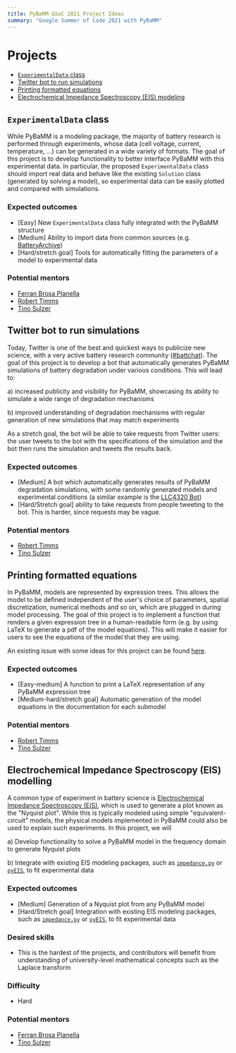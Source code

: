 ```yaml
---
title: PyBaMM GSoC 2021 Project Ideas
summary: "Google Summer of Code 2021 with PyBaMM"
---
```


# Projects

* [`ExperimentalData` class](#experimentaldata-class)
* [Twitter bot to run simulations](#twitter-bot-to-run-simulations)
* [Printing formatted equations](#printing-formatted-equations)
* [Electrochemical Impedance Spectroscopy (EIS) modeling](#electrochemical-impedance-spectroscopy-eis-modelling)

## `ExperimentalData` class

While PyBaMM is a modeling package, the majority of battery research is performed through experiments, whose data (cell voltage, current, temperature, ...) can be generated in a wide variety of formats.
The goal of this project is to develop functionality to better interface PyBaMM with this experimental data.
In particular, the proposed `ExperimentalData` class should import real data and behave like the existing `Solution` class (generated by solving a model), so experimental data can be easily plotted and compared with simulations.

### Expected outcomes
* [Easy] New `ExperimentalData` class fully integrated with the PyBaMM structure
* [Medium] Ability to import data from common sources (e.g. [BatteryArchive](https://www.batteryarchive.org/))
* [Hard/stretch goal] Tools for automatically fitting the parameters of a model to experimental data

### Potential mentors
* [Ferran Brosa Planella](https://github.com/brosaplanella)
* [Robert Timms](https://github.com/rtimms)
* [Tino Sulzer](https://github.com/tinosulzer)

## Twitter bot to run simulations

Today, Twitter is one of the best and quickest ways to publicize new science, with a very active battery research community ([#battchat](https://twitter.com/hashtag/battchat?src=hashtag_click)).
The goal of this project is to develop a bot that automatically generates PyBaMM simulations of battery degradation under various conditions.
This will lead to:

a) increased publicity and visibility for PyBaMM, showcasing its ability to simulate a wide range of degradation mechanisms

b) improved understanding of degradation mechanisms with regular generation of new simulations that may match experiments

As a stretch goal, the bot will be able to take requests from Twitter users: the user tweets to the bot with the specifications of the simulation and the bot then runs the simulation and tweets the results back.

### Expected outcomes
* [Medium] A bot which automatically generates results of PyBaMM degradation simulations, with some randomly generated models and experimental conditions (a similar example is the [LLC4320 Bot](https://twitter.com/LLC4320Bot))
* [Hard/Stretch goal] ability to take requests from people tweeting to the bot. This is harder, since requests may be vague.

### Potential mentors
* [Robert Timms](https://github.com/rtimms)
* [Tino Sulzer](https://github.com/tinosulzer)

## Printing formatted equations

In PyBaMM, models are represented by expression trees. This allows the model to be defined independent of the user's choice of parameters, spatial discretization, numerical methods and so on, which are plugged in during model processing.
The goal of this project is to implement a function that renders a given expression tree in a human-readable form (e.g. by using LaTeX to generate a pdf of the model equations).
This will make it easier for users to see the equations of the model that they are using.

An existing issue with some ideas for this project can be found [here](https://github.com/pybamm-team/PyBaMM/issues/722).

### Expected outcomes
* [Easy-medium] A function to print a LaTeX representation of any PyBaMM expression tree
* [Medium-hard/stretch goal] Automatic generation of the model equations in the documentation for each submodel

### Potential mentors
* [Robert Timms](https://github.com/rtimms)
* [Tino Sulzer](https://github.com/tinosulzer)

## Electrochemical Impedance Spectroscopy (EIS) modelling

A common type of experiment in battery science is [Electrochemical Impedance Spectroscopy (EIS)](https://www.gamry.com/application-notes/EIS/basics-of-electrochemical-impedance-spectroscopy/), which is used to generate a plot known as the "Nyquist plot".
While this is typically modeled using simple "equivalent-circuit" models, the physical models implemented in PyBaMM could also be used to explain such experiments.
In this project, we will

a) Develop functionality to solve a PyBaMM model in the frequency domain to generate Nyquist plots

b) Integrate with existing EIS modeling packages, such as [`impedance.py`](https://github.com/ECSHackWeek/impedance.py) or [`pyEIS`](https://github.com/kbknudsen/PyEIS), to fit experimental data

### Expected outcomes
* [Medium] Generation of a Nyquist plot from any PyBaMM model
* [Hard/Stretch goal] Integration with existing EIS modeling packages, such as [`impedance.py`](https://github.com/ECSHackWeek/impedance.py) or [`pyEIS`](https://github.com/kbknudsen/PyEIS), to fit experimental data

### Desired skills
* This is the hardest of the projects, and contributors will benefit from understanding of university-level mathematical concepts such as the Laplace transform

### Difficulty
* Hard

### Potential mentors
* [Ferran Brosa Planella](https://github.com/brosaplanella)
* [Tino Sulzer](https://github.com/tinosulzer)
